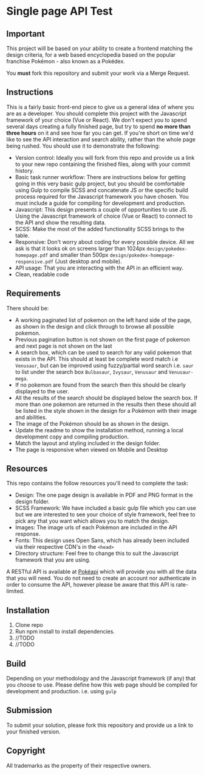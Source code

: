 Single page API Test
===

Important
---
This project will be based on your ability to create a frontend matching the design criteria, for a web based encyclopedia based on the popular franchise Pokémon - also known as a Pokédex.

You **must** fork this repository and submit your work via a Merge Request.


Instructions
---
This is a fairly basic front-end piece to give us a general idea of where you are as a developer.
You should complete this project with the Javascript framework of your choice (Vue or React). 
We don't expect you to spend several days creating a fully finished page, but try to spend **no more than three hours** on it and 
see how far you can get. If you're short on time we'd like to see the API interaction and search ability, rather than 
the whole page being rushed. You should use it to demonstrate the following:

- Version control: Ideally you will fork from this repo and provide us a link to your new repo containing the finished files, along with your commit history.
- Basic task runner workflow: There are instructions below for getting going in this very basic gulp project, but you should be comfortable using Gulp to compile SCSS and concatenate JS or the specific build process required for the Javascript framework you have chosen.
You must include a guide for compiling for development and production.
- Javascript: This design presents a couple of opportunities to use JS. Using the Javascript framework of choice (Vue or React) to connect to the API and show the resulting data.
- SCSS: Make the most of the added functionality SCSS brings to the table.
- Responsive: Don't worry about coding for every possible device. All we ask is that it looks ok on screens larger than 1024px `design/pokedex-homepage.pdf` and smaller than 500px `design/pokedex-homepage-responsive.pdf` (Just desktop and mobile).
- API usage: That you are interacting with the API in an efficient way.
- Clean, readable code

Requirements
---

There should be:
- A working paginated list of pokemon on the left hand side of the page, as shown in the design and click through to browse all possible pokemon.
- Previous pagination button is not shown on the first page of pokemon and next page is not shown on the last
- A search box, which can be used to search for any valid pokemon that exists in the API. This should at least be complete word match i.e `Venusaur`, but can be improved using fuzzy/partial word search i.e. `saur` to list under the search box `Bulbasaur`, `Ivysaur`, `Venusaur` and `Venusaur-mega`.
- If no pokemon are found from the search then this should be clearly displayed to the user. 
- All the results of the search should be displayed below the search box. If more than one pokemon are returned in the results then these should all be listed in the style shown in the design for a Pokémon with their image and abilities.
- The image of the Pokémon should be as shown in the design.
- Update the readme to show the installation method, running a local development copy and compiling production. 
- Match the layout and styling included in the design folder.
- The page is responsive when viewed on Mobile and Desktop

Resources
---

This repo contains the follow resources you'll need to complete the task:

- Design: The one page design is available in PDF and PNG format in the design folder.
- SCSS Framework: We have included a basic gulp file which you can use but we are interested to see your choice of style framework, feel free to pick any that you want which allows you to match the design. 
- Images: The image urls of each Pokémon are included in the API response. 
- Fonts: This design uses Open Sans, which has already been included via their respective CDN's in the `<head>`
- Directory structure: Feel free to change this to suit the Javascript framework that you are using.

A RESTful API is available at [Pokéapi](https://pokeapi.co/) which will provide you with all the data that you will need. You do not need to create
an account nor authenticate in order to consume the API, however please be aware that this API is rate-limited.

Installation
---

1. Clone repo
2. Run npm install to install dependencies.
3. //TODO
4. //TODO


Build
---

Depending on your methodology and the Javascript framework (if any) that you choose to use. Please define how this web page should be compiled for development and production.
i.e. using `gulp`

Submission
---
To submit your solution, please fork this repository and provide us a link to your finished version.

Copyright
---
All trademarks as the property of their respective owners.
